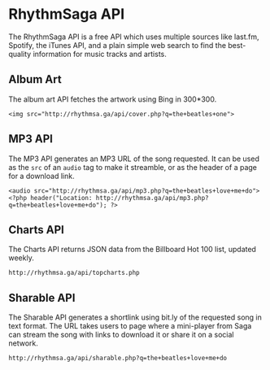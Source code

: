 RhythmSaga API
==============

The RhythmSaga API is a free API which uses multiple sources like last.fm, Spotify, the iTunes API, and a plain simple web search to find the best-quality information for music tracks and artists.

Album Art
---------

The album art API fetches the artwork using Bing in 300*300.

`<img src="http://rhythmsa.ga/api/cover.php?q=the+beatles+one">`

MP3 API
-------

The MP3 API generates an MP3 URL of the song requested. It can be used as the `src` of an `audio` tag to make it streamble, or as the header of a page for a download link.

`<audio src="http://rhythmsa.ga/api/mp3.php?q=the+beatles+love+me+do">`
`<?php header("Location: http://rhythmsa.ga/api/mp3.php?q=the+beatles+love+me+do"); ?>`

Charts API
----------

The Charts API returns JSON data from the Billboard Hot 100 list, updated weekly.

`http://rhythmsa.ga/api/topcharts.php`

Sharable API
------------

The Sharable API generates a shortlink using bit.ly of the requested song in text format. The URL takes users to page where a mini-player from Saga can stream the song with links to download it or share it on a social network.

`http://rhythmsa.ga/api/sharable.php?q=the+beatles+love+me+do`

